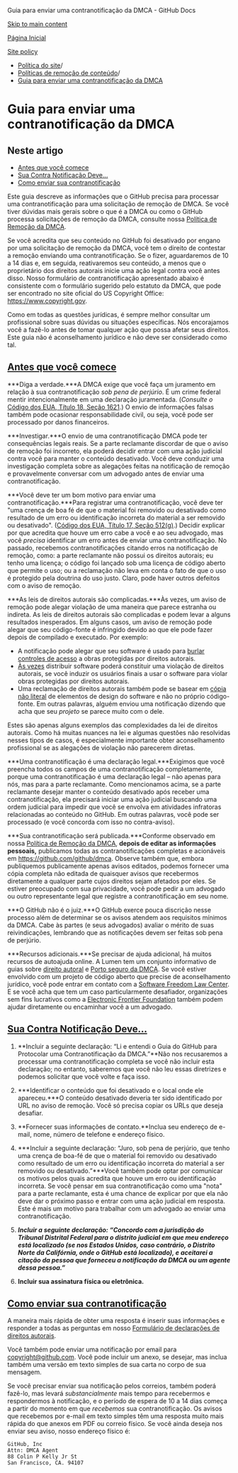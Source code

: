 Guia para enviar uma contranotificação da DMCA - GitHub Docs

[Skip to main content](#main-content)

[Página Inicial](/pt)

[Site policy](/pt/site-policy)

* [Política do site](/pt/site-policy)/
* [Políticas de remoção de conteúdo](/pt/site-policy/content-removal-policies)/
* [Guia para enviar uma contranotificação da DMCA](/pt/site-policy/content-removal-policies/guide-to-submitting-a-dmca-counter-notice)

Guia para enviar uma contranotificação da DMCA
==========

Neste artigo
----------

* [Antes que você comece](#before-you-start)
* [Sua Contra Notificação Deve...](#your-counter-notice-must)
* [Como enviar sua contranotificação](#how-to-submit-your-counter-notice)

Este guia descreve as informações que o GitHub precisa para processar uma contranotificação para uma solicitação de remoção de DMCA. Se você tiver dúvidas mais gerais sobre o que é a DMCA ou como o GitHub processa solicitações de remoção da DMCA, consulte nossa [Política de Remoção da DMCA](/pt/site-policy/content-removal-policies/dmca-takedown-policy).

Se você acredita que seu conteúdo no GitHub foi desativado por engano por uma solicitação de remoção da DMCA, você tem o direito de contestar a remoção enviando uma contranotificação. Se o fizer, aguardaremos de 10 a 14 dias e, em seguida, reativaremos seu conteúdo, a menos que o proprietário dos direitos autorais inicie uma ação legal contra você antes disso. Nosso formulário de contranotificação apresentado abaixo é consistente com o formulário sugerido pelo estatuto da DMCA, que pode ser encontrado no site oficial do US Copyright Office: <https://www.copyright.gov>.

Como em todas as questões jurídicas, é sempre melhor consultar um profissional sobre suas dúvidas ou situações específicas. Nós encorajamos você a fazê-lo antes de tomar qualquer ação que possa afetar seus direitos. Este guia não é aconselhamento jurídico e não deve ser considerado como tal.

[Antes que você comece](#before-you-start)
----------

***Diga a verdade.***A DMCA exige que você faça um juramento em relação à sua contranotificação *sob pena de perjúrio*. É um crime federal mentir intencionalmente em uma declaração juramentada. (*Consulte o* [Código dos EUA, Título 18, Seção 1621](https://www.gpo.gov/fdsys/pkg/USCODE-2011-title18/html/USCODE-2011-title18-partI-chap79-sec1621.htm).) O envio de informações falsas também pode ocasionar responsabilidade civil, ou seja, você pode ser processado por danos financeiros.

***Investigar.***O envio de uma contranotificação DMCA pode ter consequências legais reais. Se a parte reclamante discordar de que o aviso de remoção foi incorreto, ela poderá decidir entrar com uma ação judicial contra você para manter o conteúdo desativado. Você deve conduzir uma investigação completa sobre as alegações feitas na notificação de remoção e provavelmente conversar com um advogado antes de enviar uma contranotificação.

***Você deve ter um bom motivo para enviar uma contranotificação.***Para registrar uma contranotificação, você deve ter "uma crença de boa fé de que o material foi removido ou desativado como resultado de um erro ou identificação incorreta do material a ser removido ou desativado". ([Código dos EUA, Título 17, Seção 512(g)](https://www.copyright.gov/title17/92chap5.html#512).) Decidir explicar por que acredita que houve um erro cabe a você e ao seu advogado, mas você *precisa* identificar um erro antes de enviar uma contranotificação. No passado, recebemos contranotificações citando erros na notificação de remoção, como: a parte reclamante não possui os direitos autorais; eu tenho uma licença; o código foi lançado sob uma licença de código aberto que permite o uso; ou a reclamação não leva em conta o fato de que o uso é protegido pela doutrina do uso justo. Claro, pode haver outros defeitos com o aviso de remoção.

***As leis de direitos autorais são complicadas.***Às vezes, um aviso de remoção pode alegar violação de uma maneira que parece estranha ou indireta. As leis de direitos autorais são complicadas e podem levar a alguns resultados inesperados. Em alguns casos, um aviso de remoção pode alegar que seu código-fonte é infringido devido ao que ele pode fazer depois de compilado e executado. Por exemplo:

* A notificação pode alegar que seu software é usado para [burlar controles de acesso](https://www.copyright.gov/title17/92chap12.html) a obras protegidas por direitos autorais.
* [Às vezes](https://www.copyright.gov/docs/mgm/) distribuir software poderá constituir uma violação de direitos autorais, se você induzir os usuários finais a usar o software para violar obras protegidas por direitos autorais.
* Uma reclamação de direitos autorais também pode se basear em [cópia não literal](https://en.wikipedia.org/wiki/Substantial_similarity) de elementos de design do software e não no próprio código-fonte. Em outras palavras, alguém enviou uma notificação dizendo que acha que seu *projeto* se parece muito com o dele.

Estes são apenas alguns exemplos das complexidades da lei de direitos autorais. Como há muitas nuances na lei e algumas questões não resolvidas nesses tipos de casos, é especialmente importante obter aconselhamento profissional se as alegações de violação não parecerem diretas.

***Uma contranotificação é uma declaração legal.***Exigimos que você preencha todos os campos de uma contranotificação completamente, porque uma contranotificação é uma declaração legal – não apenas para nós, mas para a parte reclamante. Como mencionamos acima, se a parte reclamante desejar manter o conteúdo desativado após receber uma contranotificação, ela precisará iniciar uma ação judicial buscando uma ordem judicial para impedir que você se envolva em atividades infratoras relacionadas ao conteúdo no GitHub. Em outras palavras, você pode ser processado (e você concorda com isso no contra-aviso).

***Sua contranotificação será publicada.***Conforme observado em nossa [Política de Remoção da DMCA](/pt/site-policy/content-removal-policies/dmca-takedown-policy#d-transparency), **depois de editar as informações pessoais,** publicamos todas as contranotificações completas e acionáveis em <https://github.com/github/dmca>. Observe também que, embora publiquemos publicamente apenas avisos editados, podemos fornecer uma cópia completa não editada de quaisquer avisos que recebermos diretamente a qualquer parte cujos direitos sejam afetados por eles. Se estiver preocupado com sua privacidade, você pode pedir a um advogado ou outro representante legal que registre a contranotificação em seu nome.

***O GitHub não é o juiz.***O GitHub exerce pouca discrição nesse processo além de determinar se os avisos atendem aos requisitos mínimos da DMCA. Cabe às partes (e seus advogados) avaliar o mérito de suas reivindicações, lembrando que as notificações devem ser feitas sob pena de perjúrio.

***Recursos adicionais.***Se precisar de ajuda adicional, há muitos recursos de autoajuda online. A Lumen tem um conjunto informativo de guias sobre [direito autoral](https://www.lumendatabase.org/topics/5) e [Porto seguro da DMCA](https://www.lumendatabase.org/topics/14). Se você estiver envolvido com um projeto de código aberto que precise de aconselhamento jurídico, você pode entrar em contato com a [Software Freedom Law Center](https://www.softwarefreedom.org/about/contact/). E se você acha que tem um caso particularmente desafiador, organizações sem fins lucrativos como a [Electronic Frontier Foundation](https://www.eff.org/pages/legal-assistance) também podem ajudar diretamente ou encaminhar você a um advogado.

[Sua Contra Notificação Deve...](#your-counter-notice-must)
----------

1. **Incluir a seguinte declaração: “Li e entendi o Guia do GitHub para Protocolar uma Contranotificação da DMCA.”**Não nos recusaremos a processar uma contranotificação completa se você não incluir esta declaração; no entanto, saberemos que você não leu essas diretrizes e podemos solicitar que você volte e faça isso.

2. ***Identificar o conteúdo que foi desativado e o local onde ele apareceu.***O conteúdo desativado deveria ter sido identificado por URL no aviso de remoção. Você só precisa copiar os URLs que deseja desafiar.

3. **Fornecer suas informações de contato.**Inclua seu endereço de e-mail, nome, número de telefone e endereço físico.

4. ***Incluir a seguinte declaração: “Juro, sob pena de perjúrio, que tenho uma crença de boa-fé de que o material foi removido ou desativado como resultado de um erro ou identificação incorreta do material a ser removido ou desativado.”***Você também pode optar por comunicar os motivos pelos quais acredita que houve um erro ou identificação incorreta. Se você pensar em sua contranotificação como uma "nota" para a parte reclamante, esta é uma chance de explicar por que ela não deve dar o próximo passo e entrar com uma ação judicial em resposta. Este é mais um motivo para trabalhar com um advogado ao enviar uma contranotificação.

5. ***Incluir a seguinte declaração: “Concordo com a jurisdição do Tribunal Distrital Federal para o distrito judicial em que meu endereço está localizado (se nos Estados Unidos, caso contrário, o Distrito Norte da Califórnia, onde o GitHub está localizado), e aceitarei a citação da pessoa que forneceu a notificação da DMCA ou um agente dessa pessoa.”***

6. **Incluir sua assinatura física ou eletrônica.**

[Como enviar sua contranotificação](#how-to-submit-your-counter-notice)
----------

A maneira mais rápida de obter uma resposta é inserir suas informações e responder a todas as perguntas em nosso [Formulário de declarações de direitos autorais](https://github.com/contact/dmca).

Você também pode enviar uma notificação por email para [copyright@github.com](mailto:copyright@github.com). Você pode incluir um anexo, se desejar, mas inclua também uma versão em texto simples de sua carta no corpo de sua mensagem.

Se você precisar enviar sua notificação pelos correios, também poderá fazê-lo, mas levará *substancialmente* mais tempo para recebermos e respondermos à notificação, e o período de espera de 10 a 14 dias começa a partir do momento em que *recebemos* sua contranotificação. Os avisos que recebemos por e-mail em texto simples têm uma resposta muito mais rápida do que anexos em PDF ou correio físico. Se você ainda deseja nos enviar seu aviso, nosso endereço físico é:

```
GitHub, Inc
Attn: DMCA Agent
88 Colin P Kelly Jr St
San Francisco, CA. 94107

```
